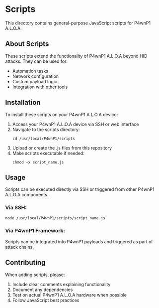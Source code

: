 # Scripts

This directory contains general-purpose JavaScript scripts for P4wnP1 A.L.O.A.

## About Scripts

These scripts extend the functionality of P4wnP1 A.L.O.A beyond HID attacks. They can be used for:
- Automation tasks
- Network configuration
- Custom payload logic
- Integration with other tools

## Installation

To install these scripts on your P4wnP1 A.L.O.A device:

1. Access your P4wnP1 A.L.O.A device via SSH or web interface
2. Navigate to the scripts directory:
   ```
   cd /usr/local/P4wnP1/scripts
   ```
3. Upload or create the .js files from this repository
4. Make scripts executable if needed:
   ```
   chmod +x script_name.js
   ```

## Usage

Scripts can be executed directly via SSH or triggered from other P4wnP1 A.L.O.A components.

### Via SSH:
```bash
node /usr/local/P4wnP1/scripts/script_name.js
```

### Via P4wnP1 Framework:
Scripts can be integrated into P4wnP1 payloads and triggered as part of attack chains.

## Contributing

When adding scripts, please:
1. Include clear comments explaining functionality
2. Document any dependencies
3. Test on actual P4wnP1 A.L.O.A hardware when possible
4. Follow JavaScript best practices
